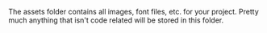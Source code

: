 The assets folder contains all images, font files, etc. for your project.
 Pretty much anything that isn't code related will be stored in this folder.